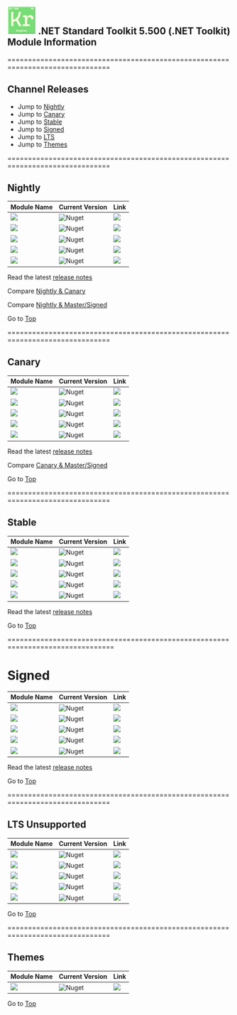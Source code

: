 ## <img src="https://github.com/Krypton-Suite/Krypton-Toolkit-Suite-Version-Dashboard/blob/main/Assets/64%20x%2064/Standard%20Toolkit%20Icon.png?raw=true" /> .NET Standard Toolkit 5.500 (.NET Toolkit) Module Information

===============================================================================

## Channel Releases

* Jump to [Nightly](#Nightly)
* Jump to [Canary](#Canary)
* Jump to [Stable](#Stable)
* Jump to [Signed](#Signed)
* Jump to [LTS](#LTS-Unsupported)
* Jump to [Themes](#Themes)

===============================================================================

## Nightly

| Module Name | Current Version | Link |
|---|---|---|
| <img src="https://img.shields.io/badge/Module-Toolkit-000080.svg?style=flat-square" /> | ![Nuget](https://img.shields.io/nuget/vpre/Krypton.Toolkit.Nightly?color=informational&label=Version&logo=nuget&style=flat-square) | <a href="https://www.nuget.org/packages/Krypton.Toolkit.Nightly/"><img src="https://img.shields.io/badge/Download-Link-9cf.svg?style=flat-square" /></a> |
| <img src="https://img.shields.io/badge/Module-Docking-000080.svg?style=flat-square" /> | ![Nuget](https://img.shields.io/nuget/vpre/Krypton.Docking.Nightly?color=informational&label=Version&logo=nuget&style=flat-square) | <a href="https://www.nuget.org/packages/Krypton.Docking.Nightly/"><img src="https://img.shields.io/badge/Download-Link-9cf.svg?style=flat-square" /></a> |
| <img src="https://img.shields.io/badge/Module-Navigator-000080.svg?style=flat-square" /> | ![Nuget](https://img.shields.io/nuget/vpre/Krypton.Navigator.Nightly?color=informational&label=Version&logo=nuget&style=flat-square) | <a href="https://www.nuget.org/packages/Krypton.Navigator.Nightly/"><img src="https://img.shields.io/badge/Download-Link-9cf.svg?style=flat-square" /></a> |
| <img src="https://img.shields.io/badge/Module-Ribbon-000080.svg?style=flat-square" /> | ![Nuget](https://img.shields.io/nuget/vpre/Krypton.Ribbon.Nightly?color=informational&label=Version&logo=nuget&style=flat-square) | <a href="https://www.nuget.org/packages/Krypton.Ribbon.Nightly/"><img src="https://img.shields.io/badge/Download-Link-9cf.svg?style=flat-square" /></a> |
| <img src="https://img.shields.io/badge/Module-Workspace-000080.svg?style=flat-square" /> | ![Nuget](https://img.shields.io/nuget/vpre/Krypton.Workspace.Nightly?color=informational&label=Version&logo=nuget&style=flat-square) | <a href="https://www.nuget.org/packages/Krypton.Workspace.Nightly/"><img src="https://img.shields.io/badge/Download-Link-9cf.svg?style=flat-square" /></a> |

Read the latest [release notes](https://github.com/Krypton-Suite/Standard-Toolkit/blob/alpha/Documents/Help/Changelog.md)

Compare [Nightly & Canary](https://github.com/Krypton-Suite/Standard-Toolkit/compare/canary...alpha)

Compare [Nightly & Master/Signed](https://github.com/Krypton-Suite/Standard-Toolkit/compare/master...alpha)

Go to [Top](#Channel-Releases)

===============================================================================

## Canary

| Module Name | Current Version | Link |
|---|---|---|
| <img src="https://img.shields.io/badge/Module-Toolkit-yellow.svg?style=flat-square" /> | ![Nuget](https://img.shields.io/nuget/vpre/Krypton.Toolkit.Canary?color=informational&label=Version&logo=nuget&style=flat-square) | <a href="https://www.nuget.org/packages/Krypton.Toolkit.Canary/"><img src="https://img.shields.io/badge/Download-Link-9cf.svg?style=flat-square" /></a> |
| <img src="https://img.shields.io/badge/Module-Docking-yellow.svg?style=flat-square" /> | ![Nuget](https://img.shields.io/nuget/vpre/Krypton.Docking.Canary?color=informational&label=Version&logo=nuget&style=flat-square) |  <a href="https://www.nuget.org/packages/Krypton.Docking.Canary/"><img src="https://img.shields.io/badge/Download-Link-9cf.svg?style=flat-square" /></a> |
| <img src="https://img.shields.io/badge/Module-Navigator-yellow.svg?style=flat-square" /> | ![Nuget](https://img.shields.io/nuget/vpre/Krypton.Navigator.Canary?color=informational&label=Version&logo=nuget&style=flat-square) | <a href="https://www.nuget.org/packages/Krypton.Navigator.Canary/"><img src="https://img.shields.io/badge/Download-Link-9cf.svg?style=flat-square" /></a> |
| <img src="https://img.shields.io/badge/Module-Ribbon-yellow.svg?style=flat-square" /> | ![Nuget](https://img.shields.io/nuget/vpre/Krypton.Ribbon.Canary?color=informational&label=Version&logo=nuget&style=flat-square) | <a href="https://www.nuget.org/packages/Krypton.Ribbon.Canary/"><img src="https://img.shields.io/badge/Download-Link-9cf.svg?style=flat-square" /></a> |
| <img src="https://img.shields.io/badge/Module-Workspace-yellow.svg?style=flat-square" /> | ![Nuget](https://img.shields.io/nuget/vpre/Krypton.Workspace.Canary?color=informational&label=Version&logo=nuget&style=flat-square) |  <a href="https://www.nuget.org/packages/Krypton.Workspace.Canary/"><img src="https://img.shields.io/badge/Download-Link-9cf.svg?style=flat-square" /></a> |

Read the latest [release notes](https://github.com/Krypton-Suite/Standard-Toolkit/blob/canary/Documents/Help/Changelog.md)

Compare [Canary & Master/Signed](https://github.com/Krypton-Suite/Standard-Toolkit/compare/master...canary)

Go to [Top](#Channel-Releases)

===============================================================================

## Stable

| Module Name | Current Version |  Link |
|---|---|---|
| <img src="https://img.shields.io/badge/Module-Toolkit-orange.svg?style=flat-square" /> | ![Nuget](https://img.shields.io/nuget/v/Krypton.Toolkit?label=Version&logo=nuget&style=flat-square) |  <a href="https://www.nuget.org/packages/Krypton.Toolkit/"><img src="https://img.shields.io/badge/Download-Link-9cf.svg?style=flat-square" /></a> |
| <img src="https://img.shields.io/badge/Module-Docking-orange.svg?style=flat-square" /> | ![Nuget](https://img.shields.io/nuget/v/Krypton.Docking?label=Version&logo=nuget&style=flat-square) | <a href="https://www.nuget.org/packages/Krypton.Docking/"><img src="https://img.shields.io/badge/Download-Link-9cf.svg?style=flat-square" /></a> |
| <img src="https://img.shields.io/badge/Module-Navigator-orange.svg?style=flat-square" /> | ![Nuget](https://img.shields.io/nuget/v/Krypton.Navigator?label=Version&logo=nuget&style=flat-square) | <a href="https://www.nuget.org/packages/Krypton.Navigator/"><img src="https://img.shields.io/badge/Download-Link-9cf.svg?style=flat-square" /></a> |
| <img src="https://img.shields.io/badge/Module-Ribbon-orange.svg?style=flat-square" /> | ![Nuget](https://img.shields.io/nuget/v/Krypton.Ribbon?label=Version&logo=nuget&style=flat-square) | <a href="https://www.nuget.org/packages/Krypton.Ribbon/"><img src="https://img.shields.io/badge/Download-Link-9cf.svg?style=flat-square" /></a> |
| <img src="https://img.shields.io/badge/Module-Workspace-orange.svg?style=flat-square" /> | ![Nuget](https://img.shields.io/nuget/v/Krypton.Workspace?label=Version&logo=nuget&style=flat-square) | <a href="https://www.nuget.org/packages/Krypton.Workspace/"><img src="https://img.shields.io/badge/Download-Link-9cf.svg?style=flat-square" /></a> |

Read the latest [release notes](https://github.com/Krypton-Suite/Standard-Toolkit/blob/master/Documents/Help/Changelog.md)

Go to [Top](#Channel-Releases)

================================================================================

# Signed

| Module Name | Current Version | Link |
|---|---|---|
| <img src="https://img.shields.io/badge/Module-Toolkit-orange.svg?style=flat-square" /> | ![Nuget](https://img.shields.io/nuget/v/Krypton.Toolkit?label=Version&logo=nuget&style=flat-square) |  <a href="https://www.nuget.org/packages/Krypton.Toolkit.Signed/"><img src="https://img.shields.io/badge/Download-Link-9cf.svg?style=flat-square" /></a> |
| <img src="https://img.shields.io/badge/Module-Docking-orange.svg?style=flat-square" /> | ![Nuget](https://img.shields.io/nuget/v/Krypton.Docking?label=Version&logo=nuget&style=flat-square) | <a href="https://www.nuget.org/packages/Krypton.Docking.Signed/"><img src="https://img.shields.io/badge/Download-Link-9cf.svg?style=flat-square" /></a> |
| <img src="https://img.shields.io/badge/Module-Navigator-orange.svg?style=flat-square" /> | ![Nuget](https://img.shields.io/nuget/v/Krypton.Navigator?label=Version&logo=nuget&style=flat-square) |  <a href="https://www.nuget.org/packages/Krypton.Navigator.Signed/"><img src="https://img.shields.io/badge/Download-Link-9cf.svg?style=flat-square" /></a> |
| <img src="https://img.shields.io/badge/Module-Ribbon-orange.svg?style=flat-square" /> | ![Nuget](https://img.shields.io/nuget/v/Krypton.Ribbon?label=Version&logo=nuget&style=flat-square) |  <a href="https://www.nuget.org/packages/Krypton.Ribbon.Signed/"><img src="https://img.shields.io/badge/Download-Link-9cf.svg?style=flat-square" /></a> |
| <img src="https://img.shields.io/badge/Module-Workspace-orange.svg?style=flat-square" /> | ![Nuget](https://img.shields.io/nuget/v/Krypton.Workspace?label=Version&logo=nuget&style=flat-square) |  <a href="https://www.nuget.org/packages/Krypton.Workspace.Signed/"><img src="https://img.shields.io/badge/Download-Link-9cf.svg?style=flat-square" /></a> |

Read the latest [release notes](https://github.com/Krypton-Suite/Standard-Toolkit/blob/master/Documents/Help/Changelog.md)

Go to [Top](#Channel-Releases)

===============================================================================

## LTS Unsupported

| Module Name | Current Version | Link |
|---|---|---|
| <img src="https://img.shields.io/badge/Module-Toolkit-00ACED.svg?style=flat-square" /> | ![Nuget](https://img.shields.io/nuget/vpre/Krypton.Toolkit.LTS?color=informational&label=Version&logo=nuget&style=flat-square) | <a href="https://www.nuget.org/packages/Krypton.Toolkit.LTS/"><img src="https://img.shields.io/badge/Download-Link-9cf.svg?style=flat-square" /></a> |
| <img src="https://img.shields.io/badge/Module-Docking-00ACED.svg?style=flat-square" /> | ![Nuget](https://img.shields.io/nuget/vpre/Krypton.Docking.LTS?color=informational&label=Version&logo=nuget&style=flat-square) | <a href="https://www.nuget.org/packages/Krypton.Docking.LTS/"><img src="https://img.shields.io/badge/Download-Link-9cf.svg?style=flat-square" /></a> |
| <img src="https://img.shields.io/badge/Module-Navigator-00ACED.svg?style=flat-square" /> | ![Nuget](https://img.shields.io/nuget/vpre/Krypton.Navigator.LTS?color=informational&label=Version&logo=nuget&style=flat-square) | <a href="https://www.nuget.org/packages/Krypton.Navigator.LTS/"><img src="https://img.shields.io/badge/Download-Link-9cf.svg?style=flat-square" /></a> |
| <img src="https://img.shields.io/badge/Module-Ribbon-00ACED.svg?style=flat-square" /> | ![Nuget](https://img.shields.io/nuget/vpre/Krypton.Ribbon.LTS?color=informational&label=Version&logo=nuget&style=flat-square) | <a href="https://www.nuget.org/packages/Krypton.Ribbon.LTS/"><img src="https://img.shields.io/badge/Download-Link-9cf.svg?style=flat-square" /></a> |
| <img src="https://img.shields.io/badge/Module-Workspace-00ACED.svg?style=flat-square" /> | ![Nuget](https://img.shields.io/nuget/vpre/Krypton.Workspace.LTS?color=informational&label=Version&logo=nuget&style=flat-square) | <a href="https://www.nuget.org/packages/Krypton.Workspace.LTS/"><img src="https://img.shields.io/badge/Download-Link-9cf.svg?style=flat-square" /></a> |

Go to [Top](#Channel-Releases)

===============================================================================

## Themes

| Module Name | Current Version | Link |
|---|---|---|
| <img src="https://img.shields.io/badge/Module-Themes-orange.svg?style=flat-square" /> | ![Nuget](https://img.shields.io/nuget/v/Krypton.Toolkit.Themes?label=Version&logo=nuget&style=flat-square) |  <a href="https://www.nuget.org/packages/Krypton.Toolkit.Themes/"><img src="https://img.shields.io/badge/Download-Link-9cf.svg?style=flat-square" /></a> |

Go to [Top](#Channel-Releases)
